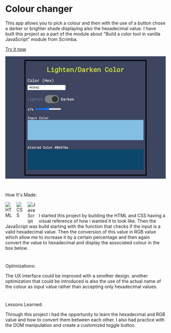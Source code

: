 # Colour changer 

This app allows you to pick a colour and then with the use of a button chose a darker or brighter shade displaying also the hexadecimal value. I have built this project as a part of the module about "Build a color tool in vanilla JavaScript" module from Scrimba.

<a href="https://color-change-app.netlify.app">Try it now</a>

<img width="700px" heigth="900" src="https://github.com/maurobusso/color-change-tool/blob/main/immage.jpg">

#

How It's Made: 

<img align="left" alt="HTML" width="25px" style="padding-right:10px;" src="https://cdn.jsdelivr.net/gh/devicons/devicon/icons/html5/html5-plain-wordmark.svg"/>
<img align="left" alt="CSS" width="25px" style="padding-right:10px;" src="https://cdn.jsdelivr.net/gh/devicons/devicon/icons/css3/css3-plain-wordmark.svg" />
<img align="left" alt="JavaScript" width="25px" style="padding-right:10px;" src="https://cdn.jsdelivr.net/gh/devicons/devicon/icons/javascript/javascript-plain.svg" />
<br>
<br>
I started this project by building the HTML and CSS having a visual reference of how i wanted it to look like. Then the JavaScript was build starting with the function that checks if the input is a valid hexadecimal value. Then the conversion of this value in RGB value which allow me to increase it by a certain percentage and then again convert the value to hexadecimal and display the associated colour in the box below.

#

Optimizations: 

The UX interface could be improved with a smother design. another optimization that could be introduced is also the use of the actual name of the colour as input value rather than accepting only hexadecimal values.

#

Lessons Learned: 

Through this project i had the opportunity to learn the hexadecimal and RGB value and how to convert them between each other. I also had practice with the DOM manipulation and create a customized toggle button.
 
